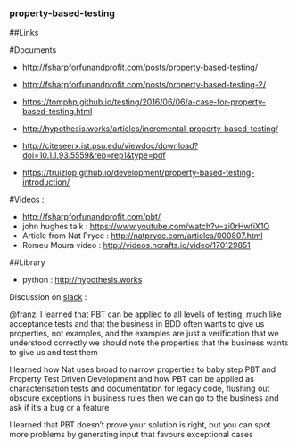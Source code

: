 ### property-based-testing

##Links

#Documents

 - http://fsharpforfunandprofit.com/posts/property-based-testing/
 - http://fsharpforfunandprofit.com/posts/property-based-testing-2/
 
 - https://tomphp.github.io/testing/2016/06/06/a-case-for-property-based-testing.html

 - http://hypothesis.works/articles/incremental-property-based-testing/
 
 - http://citeseerx.ist.psu.edu/viewdoc/download?doi=10.1.1.93.5559&rep=rep1&type=pdf
 
 - https://truizlop.github.io/development/property-based-testing-introduction/
 
 #Videos : 
 - http://fsharpforfunandprofit.com/pbt/
 -  john hughes talk : https://www.youtube.com/watch?v=zi0rHwfiX1Q
 -  Article from Nat Pryce : http://natpryce.com/articles/000807.html
 - Romeu Moura video  : http://videos.ncrafts.io/video/170129851

##Library

 - python : http://hypothesis.works


Discussion on [slack](https://softwarecraftsmanship.slack.com/messages/propertybasedtesting/) : 

@franzi
I learned that PBT can be applied to all levels of testing, much like acceptance tests
and that the business in BDD often wants to give us properties, not examples, and the examples are just a verification that we understood correctly
we should note the properties that the business wants to give us and test them

I learned how Nat uses broad to narrow properties to baby step PBT and Property Test Driven Development
and how PBT can be applied as characterisation tests and documentation for legacy code, flushing out obscure exceptions in business rules 
then we can go to the business and ask if it’s a bug or a feature


I learned that PBT doesn’t prove your solution is right, but you can spot more problems by generating input that favours exceptional cases
